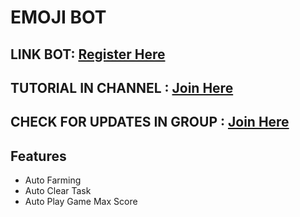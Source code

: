 # EMOJI BOT

## LINK BOT: [Register Here](https://t.me/webemoji_bot/play?startapp=7671403792)
## TUTORIAL IN CHANNEL : [Join Here](https://t.me/sansxgroup)
## CHECK FOR UPDATES IN GROUP : [Join Here](https://t.me/sansxgroup_chat)

## Features
- Auto Farming
- Auto Clear Task
- Auto Play Game Max Score